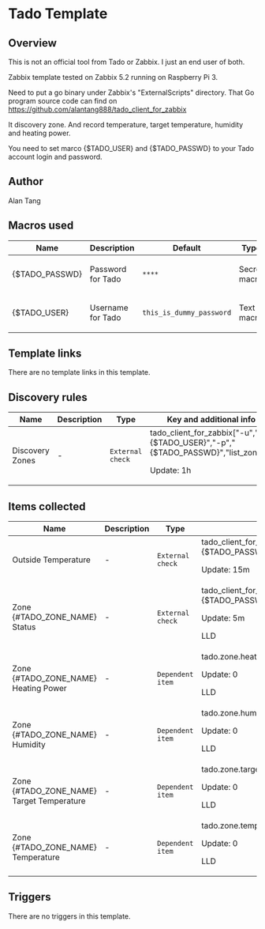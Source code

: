 # Tado Template

## Overview

This is not an official tool from Tado or Zabbix. I just an end user of both.


Zabbix template tested on Zabbix 5.2 running on Raspberry Pi 3.


Need to put a go binary under Zabbix's "ExternalScripts" directory. That Go program source code can find on <https://github.com/alantang888/tado_client_for_zabbix>


It discovery zone. And record temperature, target temperature, humidity and heating power.


 


You need to set marco {$TADO\_USER} and {$TADO\_PASSWD} to your Tado account login and password.



## Author

Alan Tang

## Macros used

|Name|Description|Default|Type|
|----|-----------|-------|----|
|{$TADO_PASSWD}|<p>Password for Tado</p>|`****`|Secret macro|
|{$TADO_USER}|<p>Username for Tado</p>|`this_is_dummy_password`|Text macro|
## Template links

There are no template links in this template.

## Discovery rules

|Name|Description|Type|Key and additional info|
|----|-----------|----|----|
|Discovery Zones|<p>-</p>|`External check`|tado_client_for_zabbix["-u","{$TADO_USER}","-p","{$TADO_PASSWD}","list_zones"]<p>Update: 1h</p>|
## Items collected

|Name|Description|Type|Key and additional info|
|----|-----------|----|----|
|Outside Temperature|<p>-</p>|`External check`|tado_client_for_zabbix["-u","{$TADO_USER}","-p","{$TADO_PASSWD}","outside_temp"]<p>Update: 15m</p>|
|Zone {#TADO_ZONE_NAME} Status|<p>-</p>|`External check`|tado_client_for_zabbix["-u","{$TADO_USER}","-p","{$TADO_PASSWD}","zone_status","{#TADO_ZONE_ID}"]<p>Update: 5m</p><p>LLD</p>|
|Zone {#TADO_ZONE_NAME} Heating Power|<p>-</p>|`Dependent item`|tado.zone.heating_power_percentage[{#TADO_ZONE_NAME}]<p>Update: 0</p><p>LLD</p>|
|Zone {#TADO_ZONE_NAME} Humidity|<p>-</p>|`Dependent item`|tado.zone.humidity[{#TADO_ZONE_NAME}]<p>Update: 0</p><p>LLD</p>|
|Zone {#TADO_ZONE_NAME} Target Temperature|<p>-</p>|`Dependent item`|tado.zone.target_temp[{#TADO_ZONE_NAME}]<p>Update: 0</p><p>LLD</p>|
|Zone {#TADO_ZONE_NAME} Temperature|<p>-</p>|`Dependent item`|tado.zone.temp[{#TADO_ZONE_NAME}]<p>Update: 0</p><p>LLD</p>|
## Triggers

There are no triggers in this template.


